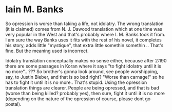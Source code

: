 # Iain M. Banks

So opression is worse than taking a life, not idolatry. The wrong
translation (it is claimed) comes from N. J. Dawood translation which
at one time was very popular in the West and that's probably where
I. M. Banks took it from. I am sure the way Banks uses it fits with
the rest of his novel, it completes his story, adds little "mystique",
that extra little somethin somethin .. That's fine. But the meaning
used is incorrect.

Idolatry translation conceptually makes no sense either, because after
2:190 there are some passages in Koran where it says "to fight
idolatry until it is no more".. ??? So brother's gonna look around,
see people worshipping, say, to Justin Bieber, and that is so bad
right? "Worse than carnage!" so he has to fight it until it is no
more.. That's stupid. Using the opression translation things are
clearer. People are being opressed, and that is bad (worse than being
killed? probably yes), then sure, fight it until it is no more
(depending on the nature of the opression of course, please dont go
postal).















